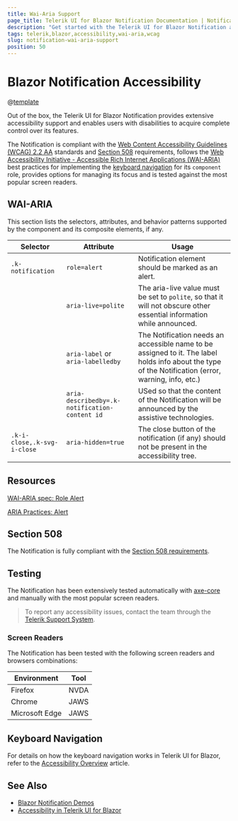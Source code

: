 ```yaml
---
title: Wai-Aria Support
page_title: Telerik UI for Blazor Notification Documentation | Notification Accessibility
description: "Get started with the Telerik UI for Blazor Notification and learn about its accessibility support for WAI-ARIA, Section 508, and WCAG 2.2."
tags: telerik,blazor,accessibility,wai-aria,wcag
slug: notification-wai-aria-support 
position: 50 
---
```


# Blazor Notification Accessibility

@[template](/_contentTemplates/common/parameters-table-styles.md#table-layout)



Out of the box, the Telerik UI for Blazor Notification provides extensive accessibility support and enables users with disabilities to acquire complete control over its features.


The Notification is compliant with the [Web Content Accessibility Guidelines (WCAG) 2.2 AA](https://www.w3.org/TR/WCAG22/) standards and [Section 508](https://www.section508.gov/) requirements, follows the [Web Accessibility Initiative - Accessible Rich Internet Applications (WAI-ARIA)](https://www.w3.org/WAI/ARIA/apg/) best practices for implementing the [keyboard navigation](#keyboard-navigation) for its `component` role, provides options for managing its focus and is tested against the most popular screen readers.

## WAI-ARIA


This section lists the selectors, attributes, and behavior patterns supported by the component and its composite elements, if any.

| Selector | Attribute | Usage |
| -------- | --------- | ----- |
| `.k-notification` | `role=alert` | Notification element should be marked as an alert. |
|  | `aria-live=polite` | The aria-live value must be set to `polite`, so that it will not obscure other essential information while announced. |
|  | `aria-label` or `aria-labelledby` | The Notification needs an accessible name to be assigned to it. The label holds info about the type of the Notification (error, warning, info, etc.) |
|  | `aria-describedby=.k-notification-content id` | USed so that the content of the Notification will be announced by the assistive technologies. |
| `.k-i-close,.k-svg-i-close` | `aria-hidden=true` | The close button of the notification (if any) should not be present in the accessibility tree. |

## Resources

[WAI-ARIA spec: Role Alert](https://www.w3.org/TR/wai-aria-1.2/#alert)

[ARIA Practices: Alert](https://www.w3.org/WAI/ARIA/apg/patterns/alert/)

## Section 508


The Notification is fully compliant with the [Section 508 requirements](http://www.section508.gov/).

## Testing


The Notification has been extensively tested automatically with [axe-core](https://github.com/dequelabs/axe-core) and manually with the most popular screen readers.

> To report any accessibility issues, contact the team through the [Telerik Support System](https://www.telerik.com/account/support-center).

### Screen Readers


The Notification has been tested with the following screen readers and browsers combinations:

| Environment | Tool |
| ----------- | ---- |
| Firefox | NVDA |
| Chrome | JAWS |
| Microsoft Edge | JAWS |



## Keyboard Navigation

For details on how the keyboard navigation works in Telerik UI for Blazor, refer to the [Accessibility Overview](slug://accessibility-overview#keyboard-navigation) article.

## See Also

* [Blazor Notification Demos](https://demos.telerik.com/blazor-ui/notification/overview)
* [Accessibility in Telerik UI for Blazor](slug://accessibility-overview)